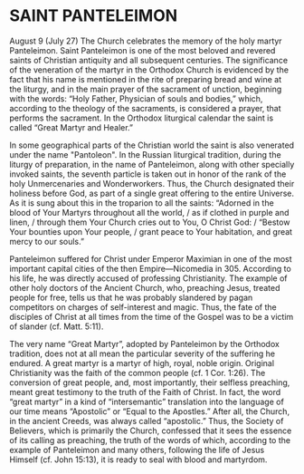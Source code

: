 # SAINT PANTELEIMON

August 9 (July 27) The Church celebrates the memory of the holy martyr Panteleimon. Saint Panteleimon is one of the most beloved and revered saints of Christian antiquity and all subsequent centuries. The significance of the veneration of the martyr in the Orthodox Church is evidenced by the fact that his name is mentioned in the rite of preparing bread and wine at the liturgy, and in the main prayer of the sacrament of unction, beginning with the words: “Holy Father, Physician of souls and bodies,” which, according to the theology of the sacraments, is considered a prayer, that performs the sacrament. In the Orthodox liturgical calendar the saint is called “Great Martyr and Healer.”

In some geographical parts of the Christian world the saint is also venerated under the name "Pantoleon". In the Russian liturgical tradition, during the liturgy of preparation, in the name of Panteleimon, along with other specially invoked saints, the seventh particle is taken out in honor of the rank of the holy Unmercenaries and Wonderworkers. Thus, the Church designated their holiness before God, as part of a single great offering to the entire Universe. As it is sung about this in the troparion to all the saints: “Adorned in the blood of Your Martyrs throughout all the world, / as if clothed in purple and linen, / through them Your Church cries out to You, O Christ God: / “Bestow Your bounties upon Your people, / grant peace to Your habitation, and great mercy to our souls.”

Panteleimon suffered for Christ under Emperor Maximian in one of the most important capital cities of the then Empire—Nicomedia in 305. According to his life, he was directly accused of professing Christianity. The example of other holy doctors of the Ancient Church, who, preaching Jesus, treated people for free, tells us that he was probably slandered by pagan competitors on charges of self-interest and magic. Thus, the fate of the disciples of Christ at all times from the time of the Gospel was to be a victim of slander (cf. Matt. 5:11).

The very name “Great Martyr”, adopted by Panteleimon by the Orthodox tradition, does not at all mean the particular severity of the suffering he endured. A great martyr is a martyr of high, royal, noble origin. Original Christianity was the faith of the common people (cf. 1 Cor. 1:26). The conversion of great people, and, most importantly, their selfless preaching, meant great testimony to the truth of the Faith of Christ. In fact, the word “great martyr” in a kind of “intersemantic” translation into the language of our time means “Apostolic” or “Equal to the Apostles.” After all, the Church, in the ancient Creeds, was always called “apostolic.” Thus, the Society of Believers, which is primarily the Church, confessed that it sees the essence of its calling as preaching, the truth of the words of which, according to the example of Panteleimon and many others, following the life of Jesus Himself (cf. John 15:13), it is ready to seal with blood and martyrdom.
